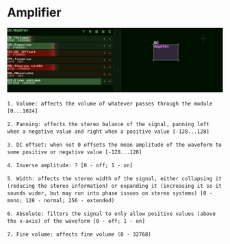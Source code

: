 # Amplifier

![](amplifier.png)

`1. Volume: affects the volume of whatever passes through the module [0...1024] `

`2. Panning: affects the stereo balance of the signal, panning left when a negative value and right when a positive value [-128...128]`

`3. DC offset: when not 0 offsets the mean amplitude of the waveform to some positive or negative value [-128...128]`

`4. Inverse amplitude: ? [0 - off; 1 - on]`

`5. Width: affects the stereo width of the signal, either collapsing it (reducing the stereo information) or expanding it (increasing it so it sounds wider, but may run into phase issues on stereo systems) [0 - mono; 128 - normal; 256 - extended)`

`6. Absolute: filters the signal to only allow positive values (above the x-axis) of the waveform [0 - off; 1 - on]`

`7. Fine volume: affects fine volume (0 - 32768)`
